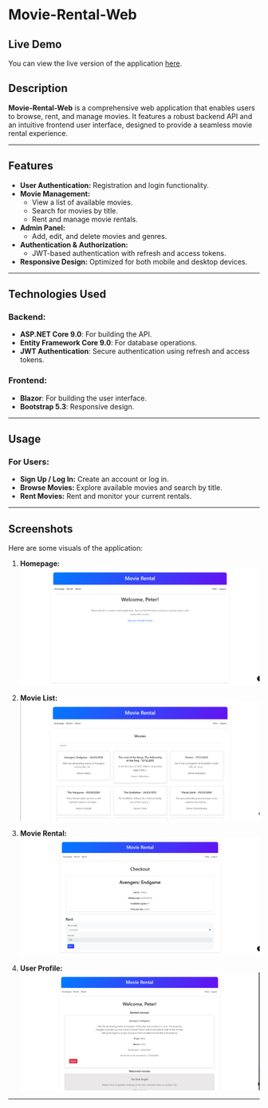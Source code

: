 # Movie-Rental-Web

## Live Demo

You can view the live version of the application [here](https://movierentalfrontend20250303195152.azurewebsites.net).

## Description

**Movie-Rental-Web** is a comprehensive web application that enables users to browse, rent, and manage movies. It features a robust backend API and an intuitive frontend user interface, designed to provide a seamless movie rental experience.

---

## Features

- **User Authentication:** Registration and login functionality.
- **Movie Management:**
  - View a list of available movies.
  - Search for movies by title.
  - Rent and manage movie rentals.
- **Admin Panel:**
  - Add, edit, and delete movies and genres.
- **Authentication & Authorization:**
  - JWT-based authentication with refresh and access tokens.
- **Responsive Design:** Optimized for both mobile and desktop devices.

---

## Technologies Used

### Backend:
- **ASP.NET Core 9.0**: For building the API.
- **Entity Framework Core 9.0**: For database operations.
- **JWT Authentication**: Secure authentication using refresh and access tokens.

### Frontend:
- **Blazor**: For building the user interface.
- **Bootstrap 5.3**: Responsive design.

---

## Usage

### For Users:
- **Sign Up / Log In:** Create an account or log in.
- **Browse Movies:** Explore available movies and search by title.
- **Rent Movies:** Rent and monitor your current rentals.

---


## Screenshots

Here are some visuals of the application:

1. **Homepage:**
   ![Homepage](img/Image1.png)

2. **Movie List:**
   ![Movie List](img/Image2.png)

3. **Movie Rental:**
   ![Movie Rental](img/Image3.png)

4. **User Profile:**
   ![User Profile](img/Image4.png)

---